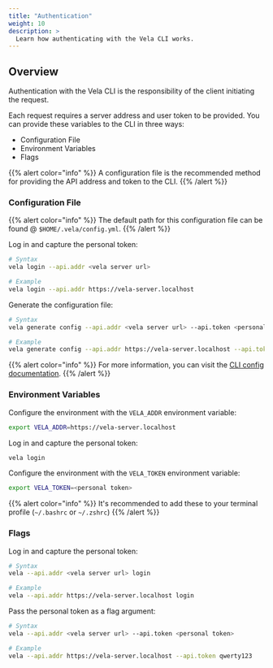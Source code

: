 ```yaml
---
title: "Authentication"
weight: 10
description: >
  Learn how authenticating with the Vela CLI works.
---
```


## Overview

Authentication with the Vela CLI is the responsibility of the client initiating the request.

Each request requires a server address and user token to be provided. You can provide these variables to the CLI in three ways:

- Configuration File
- Environment Variables
- Flags

{{% alert color="info" %}}
A configuration file is the recommended method for providing the API address and token to the CLI.
{{% /alert %}}

### Configuration File

{{% alert color="info" %}}
The default path for this configuration file can be found @ `$HOME/.vela/config.yml`.
{{% /alert %}}

Log in and capture the personal token:

```sh
# Syntax
vela login --api.addr <vela server url>

# Example
vela login --api.addr https://vela-server.localhost
```

Generate the configuration file:

```sh
# Syntax
vela generate config --api.addr <vela server url> --api.token <personal token>

# Example
vela generate config --api.addr https://vela-server.localhost --api.token qwerty123
```

{{% alert color="info" %}}
For more information, you can visit the [CLI config documentation](/docs/reference/cli/config/).
{{% /alert %}}

### Environment Variables

Configure the environment with the `VELA_ADDR` environment variable:

```sh
export VELA_ADDR=https://vela-server.localhost
```

Log in and capture the personal token:

```sh
vela login
```

Configure the environment with the `VELA_TOKEN` environment variable:

```sh
export VELA_TOKEN=<personal token>
```

{{% alert color="info" %}}
It's recommended to add these to your terminal profile (`~/.bashrc` or `~/.zshrc`)
{{% /alert %}}

### Flags

Log in and capture the personal token:

```sh
# Syntax
vela --api.addr <vela server url> login

# Example
vela --api.addr https://vela-server.localhost login
```

Pass the personal token as a flag argument:

```sh
# Syntax
vela --api.addr <vela server url> --api.token <personal token>

# Example
vela --api.addr https://vela-server.localhost --api.token qwerty123
```
